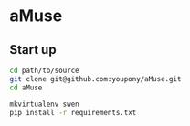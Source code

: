 aMuse
=====

Start up
-------
``` bash
cd path/to/source
git clone git@github.com:youpony/aMuse.git
cd aMuse

mkvirtualenv swen
pip install -r requirements.txt


